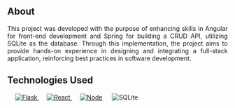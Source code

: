 ## About
<p align="justify"> This project was developed with the purpose of enhancing skills in Angular for front-end development and Spring for building a CRUD API, utilizing SQLite as the database. 
Through this implementation, the project aims to provide hands-on experience in designing and integrating a full-stack application, reinforcing best practices in software development. </p>

## Technologies Used
<p align="left"> 
  &emsp;
  <a href="" target="_blank"> 
    <img alt="Flask" src="https://img.shields.io/badge/flask-%23000.svg?style=for-the-badge&logo=flask&logoColor=white">
  </a>
  &emsp;
   <a href="" target="_blank">
    <img alt="React" src="https://img.shields.io/badge/React-20232A?style=for-the-badge&logo=react&logoColor=61DAFB">
  </a>
  &emsp;
  <a href=""><img alt="Node" src="https://img.shields.io/badge/node.js-6DA55F?style=for-the-badge&logo=node.js&logoColor=white"></a>
  &emsp;
    <img alt="SQLite" src ="https://img.shields.io/badge/SQLite-000?style=for-the-badge&logo=sqlite&logoColor=07405E"/>
  &emsp;
</p>
